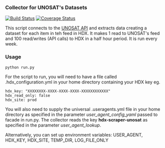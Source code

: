 ### Collector for UNOSAT's Datasets
[![Build Status](https://github.com/OCHA-DAP/hdx-scraper-unosat/actions/workflows/run-python-tests.yml/badge.svg)](https://github.com/OCHA-DAP/hdx-scraper-unosat/actions/workflows/run-python-tests.yml) [![Coverage Status](https://coveralls.io/repos/github/OCHA-DAP/hdx-scraper-unosat/badge.svg?branch=main&ts=1)](https://coveralls.io/github/OCHA-DAP/hdx-scraper-unosat?branch=main)

This script connects to the [UNOSAT API](https://unosat.org/product/feed/) and extracts data creating a dataset for each item in teh feed in HDX. It makes 1 read to UNOSAT's feed and 100 read/writes (API calls) to HDX in a half hour period. It is run every week.


### Usage

    python run.py

For the script to run, you will need to have a file called .hdx_configuration.yml in your home directory containing your HDX key eg.

    hdx_key: "XXXXXXXX-XXXX-XXXX-XXXX-XXXXXXXXXXXX"
    hdx_read_only: false
    hdx_site: prod
    
 You will also need to supply the universal .useragents.yml file in your home directory as specified in the parameter *user_agent_config_yaml* passed to facade in run.py. The collector reads the key **hdx-scraper-unosat** as specified in the parameter *user_agent_lookup*.
 
 Alternatively, you can set up environment variables: USER_AGENT, HDX_KEY, HDX_SITE, TEMP_DIR, LOG_FILE_ONLY
